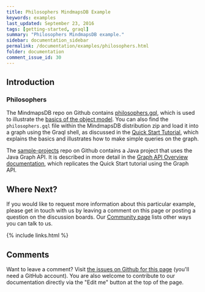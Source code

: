 ```yaml
---
title: Philosophers MindmapsDB Example
keywords: examples
last_updated: September 23, 2016
tags: [getting-started, graql]
summary: "Philosophers MindmapsDB example."
sidebar: documentation_sidebar
permalink: /documentation/examples/philosophers.html
folder: documentation
comment_issue_id: 30
---
```



## Introduction

### Philosophers

The MindmapsDB repo on Github contains [philosophers.gql](https://github.com/mindmapsdb/mindmapsdb/blob/master/mindmaps-dist/src/examples/philosophers.gql), which is used to illustrate the [basics of the object model](../the-basics/mindmaps-basics.html). You can also find the `philosophers.gql` file within the MindmapsDB distribution zip and load it into a graph using the Graql shell, as discussed in the [Quick Start Tutorial](../the-basics/quickstart-tutorial.html), which explains the basics and illustrates how to make simple queries on the graph.

The [sample-projects](https://github.com/mindmapsdb/sample-projects) repo on Github contains a Java project that uses the Java Graph API. It is described in more detail in the [Graph API Overview documentation](../core-api/overview.html), which replicates the Quick Start tutorial using the Graph API. 

## Where Next?

If you would like to request more information about this particular example, please get in touch with us by leaving a comment on this page or posting a question on the discussion boards.  Our [Community page](https://mindmaps.io/community.html) lists other ways you can talk to us.


{% include links.html %}

## Comments
Want to leave a comment? Visit <a href="https://github.com/mindmapsdb/docs/issues/30" target="_blank">the issues on Github for this page</a> (you'll need a GitHub account). You are also welcome to contribute to our documentation directly via the "Edit me" button at the top of the page.


